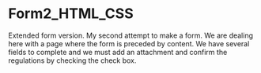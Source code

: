 # Form2_HTML_CSS

Extended form version. My second attempt to make a form. We are dealing here with a page where the form is preceded by content.
We have several fields to complete and we must add an attachment and confirm the regulations by checking the check box.
